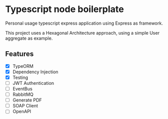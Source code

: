 # Typescript node boilerplate
Personal usage typescript express application using Express as framework.

This project uses a Hexagonal Architecture approach, using a simple User aggregate as example.

## Features
- [x] TypeORM
- [x] Dependency Injection
- [x] Testing
- [ ] JWT Authentication
- [ ] EventBus
- [ ] RabbitMQ
- [ ] Generate PDF
- [ ] SOAP Client
- [ ] OpenAPI
